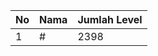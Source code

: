 | No | Nama            | Jumlah Level |
|----|-----------------|--------------|
| 1  | #    |    2398        |
